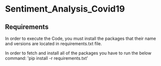 # Sentiment_Analysis_Covid19

## Requirements

In order to execute the Code, you must install the packages that their name and versions are located in requirements.txt file.

In order to fetch and install all of the packages you have to run the below command:
'pip install -r requirements.txt'